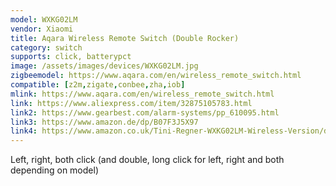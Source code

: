 ```yaml
---
model: WXKG02LM
vendor: Xiaomi
title: Aqara Wireless Remote Switch (Double Rocker)
category: switch
supports: click, batterypct
image: /assets/images/devices/WXKG02LM.jpg
zigbeemodel: https://www.aqara.com/en/wireless_remote_switch.html
compatible: [z2m,zigate,conbee,zha,iob]
mlink: https://www.aqara.com/en/wireless_remote_switch.html
link: https://www.aliexpress.com/item/32875105783.html
link2: https://www.gearbest.com/alarm-systems/pp_610095.html
link3: https://www.amazon.de/dp/B07F3J5X97
link4: https://www.amazon.co.uk/Tini-Regner-WXKG02LM-Wireless-Version/dp/B07CQWVGJL
---
```

Left, right, both click (and double, long click for left, right and both depending on model)
